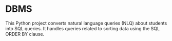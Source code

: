 # DBMS
This Python project converts natural language queries (NLQ) about students into SQL queries. It handles queries related to sorting data using the SQL ORDER BY clause.
